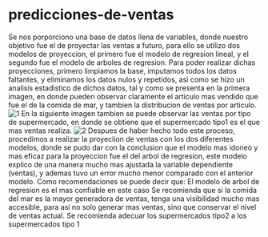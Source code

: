 # predicciones-de-ventas
Se nos porporciono una base de datos llena de variables, donde nuestro  objetivo fue el de proyectar las ventas a futuro, para ello se utilizo dos modelos de proyeccion, el primero fue el modelo de regresion lineal, y el segundo fue el modelo de arboles de regresion. 
Para poder realizar dichas proyecciones, primero limpiamos la base, imputamos todos los datos faltantes, y eliminamos los datos nulos y repetidos, asi como se hizo un analisis estadistico de dichos datos, tal y como se presenta en la primera imagen, en donde pueden observar claramente el articulo mas vendido que fue el de la comida de mar, y tambien la distribucion de ventas por articulo. 
![1](https://user-images.githubusercontent.com/125229601/227879129-a5986931-786e-4968-95f3-c9a3c75435dc.png)
En la siguiente imagen tambien se puede observar las ventas por tipo de supermercado, en donde se obtiene que el supermercado tipo1 es el que mas ventas realiza.
![2](https://user-images.githubusercontent.com/125229601/227879628-8f4b50aa-e8f5-4b45-a7a1-d4ba8e33268e.png)
Despues de haber hecho todo este proceso, procedimos a realizar la proyeciion de ventas con los dos diferentes modelos, donde se pudo dar con la conclusion que el modelo mas idoneo y mas eficaz para la proyeccion fue el del arbol de regresion, este modelo explico de una manera mucho mas ajustada la variable dependiente (ventas), y ademas tuvo un error mucho menor comparado con el anterior modelo.
Como recomendaciones se puede decir que: 
El modelo de arbol de regresion es el mas confiable en este caso
Se recomienda que si la comida del mar es la mayor generadora de ventas, tenga una visibilidad mucho mas accesible, para asi no solo generar mas ventas, sino que conservar el nivel de ventas actual.
Se recomienda adecuar los supermercados tipo2 a los supermercados tipo 1
